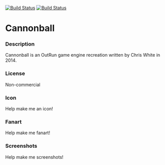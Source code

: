 [![Build Status](https://travis-ci.org/kodi-game/game.libretro.cannonball.svg?branch=master)](https://travis-ci.org/kodi-game/game.libretro.cannonball)
[![Build Status](https://ci.appveyor.com/api/projects/status/github/kodi-game/game.libretro.cannonball?svg=true)](https://ci.appveyor.com/project/kodi-game/game-libretro-cannonball)

# Cannonball

### Description

Cannonball is an OutRun game engine recreation written by Chris White in 2014.

### License

Non-commercial

### Icon

Help make me an icon!

### Fanart

Help make me fanart!

### Screenshots

Help make me screenshots!
